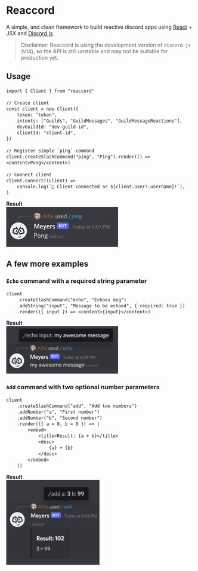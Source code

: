 # Reaccord

A simple, and clean framework to build reactive discord apps using [React](https://reactjs.org/) + JSX and [Discord.js](https://discord.js.org/).

> Disclaimer: Reaccord is using the development version of `discord.js` (v14), so the API is still unstable and may not be suitable for production yet.

## Usage

```tsx
import { Client } from "reaccord"

// Create client
const client = new Client({
    token: "token",
    intents: ["Guilds", "GuildMessages", "GuildMessageReactions"],
    devGuildId: "dev-guild-id",
    clientId: "client-id",
})

// Register simple `ping` command
client.createSlashCommand("ping", "Ping").render(() => <content>Pong</content>)

// Connect client
client.connect((client) =>
    console.log(`🚀 Client connected as ${client.user?.username}!`),
)
```

**Result**  
<img src="./assets/images/command_ping.png" alt="Ping Command" width="300">

## A few more examples

### `Echo` command with a required string parameter

```tsx
client
    .createSlashCommand("echo", "Echoes msg")
    .addString("input", "Message to be echoed", { required: true })
    .render(({ input }) => <content>{input}</content>)
```

**Result**  
<img src="./assets/images/command_echo.png" alt="Echo Command" width="300">

### `Add` command with two optional number parameters

```tsx
client
    .createSlashCommand("add", "Add two numbers")
    .addNumber("a", "First number")
    .addNumber("b", "Second number")
    .render(({ a = 0, b = 0 }) => (
        <embed>
            <title>Result: {a + b}</title>
            <desc>
                {a} + {b}
            </desc>
        </embed>
    ))
```

**Result**  
<img src="./assets/images/command_add.png" alt="Add Command" width="250">
